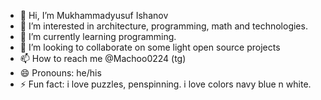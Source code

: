 - 👋 Hi, I’m Mukhammadyusuf Ishanov
- 👀 I’m interested in architecture, programming, math and technologies.
- 🌱 I’m currently learning programming.
- 💞️ I’m looking to collaborate on some light open source projects
- 📫 How to reach me @Machoo0224 (tg)
- 😄 Pronouns: he/his
- ⚡ Fun fact: i love puzzles, penspinning. i love colors navy blue n white. 

<!---
MukhammadyusufIshanov/MukhammadyusufIshanov is a ✨ special ✨ repository because its `README.md` (this file) appears on your GitHub profile.
You can click the Preview link to take a look at your changes.
--->
